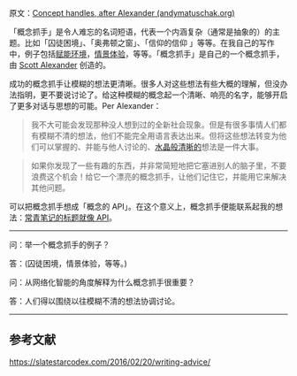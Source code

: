 原文：[Concept handles, after Alexander (andymatuschak.org)](https://notes.andymatuschak.org/z5vA4vw86DKNq22xt6pRWhumeRmSzwV6hxRHE)

「概念抓手」是令人难忘的名词短语，代表一个内涵复杂（通常是抽象的）的主题。比如「囚徒困境」、「奥弗顿之窗」、「信仰的信仰 」等等。在我自己的写作中，例子包括[赋能环境](https://notes.andymatuschak.org/z3DaBP4vN1dutjUgrk3jbEeNxScccvDCxDgXe)，[情景体验](https://notes.andymatuschak.org/z3KASfpz5AmNmqM2m517Jbs1EvXrLN7NkeYWH)，等等。「概念抓手」是自己的一个概念抓手，由 [Scott Alexander](https://notes.andymatuschak.org/z6y6cuKoEnMAJ25ad1fFPqcB3DW1T5jeG9XNu) 创造的。

成功的概念抓手让模糊的想法更清晰。很多人对这些想法有些大概的理解，但没办法指明，更不要说讨论了。给这种模糊的概念起一个清晰、响亮的名字，能够开启了更多对话与思想的可能。Per Alexander：

> 我不大可能会发现那种没人想到过的全新社会现象。但是有很多事情人们都有模糊不清的想法，他们不能完全用语言表达出来。但将这些想法转变为他们可以掌握的、并能与他人讨论的、[水晶般清晰的](https://slatestarcodex.com/2014/03/15/can-it-be-wrong-to-crystallize-patterns/)想法是一件大事。

>

> 如果你发现了一些有趣的东西，并非常简短地把它塞进别人的脑子里，不要浪费这个机会！给它一个漂亮的概念抓手，让他们记住它，并能用它来解决其他问题。

可以把概念抓手想成「概念的 API」。在这个意义上，概念抓手便能联系起我的想法：[常青笔记的标题就像 API](https://notes.andymatuschak.org/z3XP5GRmd9z1D2qCE7pxUvbeSVeQuMiqz9x1C)。

------

问：举一个概念抓手的例子？

答：(囚徒困境，情景体验，等等。)

问：从网络化智能的角度解释为什么概念抓手很重要？

答：人们得以围绕以往模糊不清的想法协调讨论。

------

## 参考文献

https://slatestarcodex.com/2016/02/20/writing-advice/